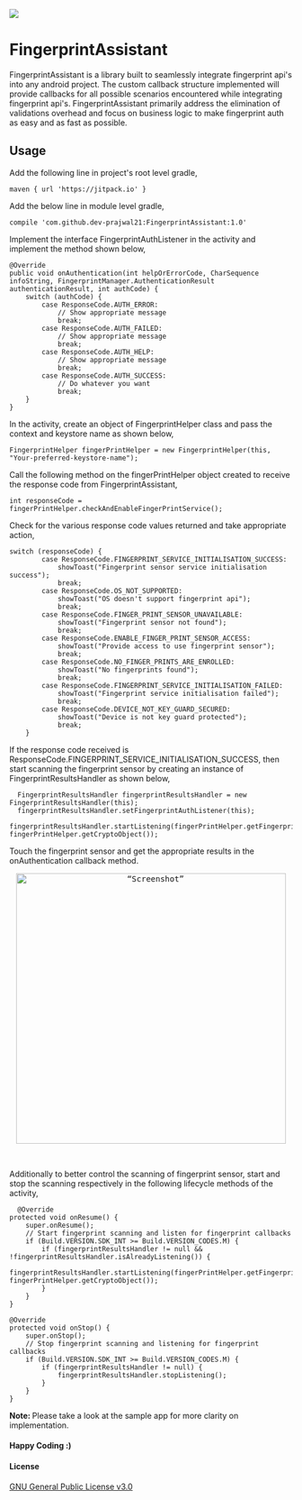 [![](https://jitpack.io/v/dev-prajwal21/FingerprintAssistant.svg)](https://jitpack.io/#dev-prajwal21/FingerprintAssistant)

# FingerprintAssistant
FingerprintAssistant is a library built to seamlessly integrate fingerprint api's into any android project. The custom callback structure 
implemented will provide callbacks for all possible scenarios encountered while integrating fingerprint api's. FingerprintAssistant primarily 
address the elimination of validations overhead and focus on business logic to make fingerprint auth as easy and as fast as possible.

<h2> Usage </h2>

Add the following line in project's root level gradle,

    maven { url 'https://jitpack.io' }
  
Add the below line in module level gradle,

    compile 'com.github.dev-prajwal21:FingerprintAssistant:1.0'
    
Implement the interface FingerprintAuthListener in the activity and implement the method shown below,

    @Override
    public void onAuthentication(int helpOrErrorCode, CharSequence infoString, FingerprintManager.AuthenticationResult authenticationResult, int authCode) {
        switch (authCode) {
            case ResponseCode.AUTH_ERROR:
                // Show appropriate message
                break;
            case ResponseCode.AUTH_FAILED:
                // Show appropriate message
                break;
            case ResponseCode.AUTH_HELP:
                // Show appropriate message
                break;
            case ResponseCode.AUTH_SUCCESS:
                // Do whatever you want
                break;
        }
    }
    
In the activity, create an object of FingerprintHelper class and pass the context and keystore name as shown below,

    FingerprintHelper fingerPrintHelper = new FingerprintHelper(this, "Your-preferred-keystore-name");
  
Call the following method on the fingerPrintHelper object created to receive the response code from FingerprintAssistant,

    int responseCode = fingerPrintHelper.checkAndEnableFingerPrintService();
  
Check for the various response code values returned and take appropriate action,

    switch (responseCode) {
            case ResponseCode.FINGERPRINT_SERVICE_INITIALISATION_SUCCESS:
                showToast("Fingerprint sensor service initialisation success");
                break;
            case ResponseCode.OS_NOT_SUPPORTED:
                showToast("OS doesn't support fingerprint api");
                break;
            case ResponseCode.FINGER_PRINT_SENSOR_UNAVAILABLE:
                showToast("Fingerprint sensor not found");
                break;
            case ResponseCode.ENABLE_FINGER_PRINT_SENSOR_ACCESS:
                showToast("Provide access to use fingerprint sensor");
                break;
            case ResponseCode.NO_FINGER_PRINTS_ARE_ENROLLED:
                showToast("No fingerprints found");
                break;
            case ResponseCode.FINGERPRINT_SERVICE_INITIALISATION_FAILED:
                showToast("Fingerprint service initialisation failed");
                break;
            case ResponseCode.DEVICE_NOT_KEY_GUARD_SECURED:
                showToast("Device is not key guard protected");
                break;
        }
        
  If the response code received is ResponseCode.FINGERPRINT_SERVICE_INITIALISATION_SUCCESS, then start scanning the 
  fingerprint sensor by creating an instance of FingerprintResultsHandler as shown below,
  
      FingerprintResultsHandler fingerprintResultsHandler = new FingerprintResultsHandler(this);
      fingerprintResultsHandler.setFingerprintAuthListener(this);
      fingerprintResultsHandler.startListening(fingerPrintHelper.getFingerprintManager(), fingerPrintHelper.getCryptoObject());
      
  Touch the fingerprint sensor and get the appropriate results in the onAuthentication callback method.

<p align="center">
<kbd>
    <img src="https://github.com/dev-prajwal21/FingerprintAssistant/blob/master/Screenshot_2017-06-07-13-09-38-456.jpeg"            alt=“Screenshot” width=“320px” height = "480px"/>
</kbd>
</p>

<br/>

  Additionally to better control the scanning of fingerprint sensor, start and stop the scanning respectively in the following lifecycle methods of the activity,
  
      @Override
    protected void onResume() {
        super.onResume();
        // Start fingerprint scanning and listen for fingerprint callbacks
        if (Build.VERSION.SDK_INT >= Build.VERSION_CODES.M) {
            if (fingerprintResultsHandler != null && !fingerprintResultsHandler.isAlreadyListening()) {
                fingerprintResultsHandler.startListening(fingerPrintHelper.getFingerprintManager(), fingerPrintHelper.getCryptoObject());
            }
        }
    }

    @Override
    protected void onStop() {
        super.onStop();
        // Stop fingerprint scanning and listening for fingerprint callbacks
        if (Build.VERSION.SDK_INT >= Build.VERSION_CODES.M) {
            if (fingerprintResultsHandler != null) {
                fingerprintResultsHandler.stopListening();
            }
        }
    }
    
<b> Note: </b> Please take a look at the sample app for more clarity on implementation. 

<h4>Happy Coding :)</h4>

<h4>License</h4>
  
<a href = 'https://github.com/dev-prajwal21/FingerprintAssistant/blob/master/LICENSE'>GNU General Public License v3.0</a>
